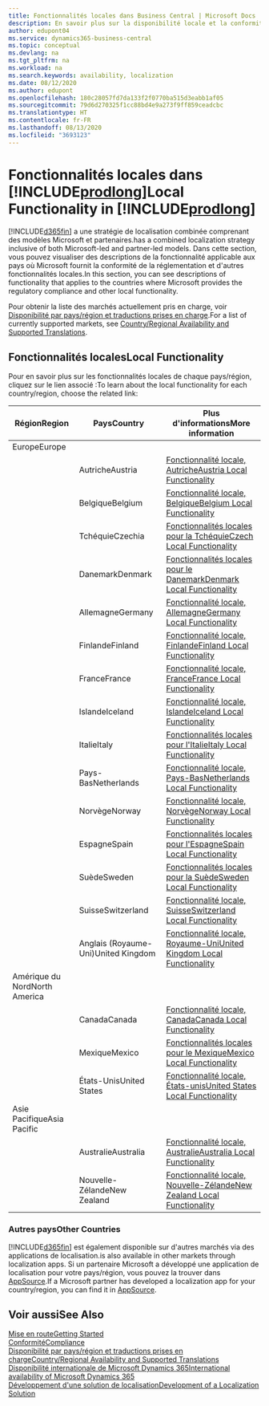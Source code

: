 ```yaml
---
title: Fonctionnalités locales dans Business Central | Microsoft Docs
description: En savoir plus sur la disponibilité locale et la conformité de la réglementation de Dynamics 365 Business Central.
author: edupont04
ms.service: dynamics365-business-central
ms.topic: conceptual
ms.devlang: na
ms.tgt_pltfrm: na
ms.workload: na
ms.search.keywords: availability, localization
ms.date: 08/12/2020
ms.author: edupont
ms.openlocfilehash: 180c28057fd7da133f2f0770ba515d3eabb1af05
ms.sourcegitcommit: 79d6d270325f1cc88bd4e9a273f9ff859ceadcbc
ms.translationtype: HT
ms.contentlocale: fr-FR
ms.lasthandoff: 08/13/2020
ms.locfileid: "3693123"
---
```

# <a name="local-functionality-in-prodlong"></a><span data-ttu-id="34f0d-103">Fonctionnalités locales dans [!INCLUDE[prodlong](includes/prodlong.md)]</span><span class="sxs-lookup"><span data-stu-id="34f0d-103">Local Functionality in [!INCLUDE[prodlong](includes/prodlong.md)]</span></span>

[!INCLUDE[d365fin](includes/d365fin_md.md)] <span data-ttu-id="34f0d-104">a une stratégie de localisation combinée comprenant des modèles Microsoft et partenaires.</span><span class="sxs-lookup"><span data-stu-id="34f0d-104">has a combined localization strategy inclusive of both Microsoft-led and partner-led models.</span></span> <span data-ttu-id="34f0d-105">Dans cette section, vous pouvez visualiser des descriptions de la fonctionnalité applicable aux pays où Microsoft fournit la conformité de la réglementation et d'autres fonctionnalités locales.</span><span class="sxs-lookup"><span data-stu-id="34f0d-105">In this section, you can see descriptions of functionality that applies to the countries where Microsoft provides the regulatory compliance and other local functionality.</span></span>  

<span data-ttu-id="34f0d-106">Pour obtenir la liste des marchés actuellement pris en charge, voir [Disponibilité par pays/région et traductions prises en charge](/dynamics365/business-central/dev-itpro/compliance/apptest-countries-and-translations?toc=/dynamics365/business-central/toc.json).</span><span class="sxs-lookup"><span data-stu-id="34f0d-106">For a list of currently supported markets, see [Country/Regional Availability and Supported Translations](/dynamics365/business-central/dev-itpro/compliance/apptest-countries-and-translations?toc=/dynamics365/business-central/toc.json).</span></span>  

## <a name="local-functionality"></a><span data-ttu-id="34f0d-107">Fonctionnalités locales</span><span class="sxs-lookup"><span data-stu-id="34f0d-107">Local Functionality</span></span>

<span data-ttu-id="34f0d-108">Pour en savoir plus sur les fonctionnalités locales de chaque pays/région, cliquez sur le lien associé :</span><span class="sxs-lookup"><span data-stu-id="34f0d-108">To learn about the local functionality for each country/region, choose the related link:</span></span>

| <span data-ttu-id="34f0d-109">Région</span><span class="sxs-lookup"><span data-stu-id="34f0d-109">Region</span></span> | <span data-ttu-id="34f0d-110">Pays</span><span class="sxs-lookup"><span data-stu-id="34f0d-110">Country</span></span> | <span data-ttu-id="34f0d-111">Plus d'informations</span><span class="sxs-lookup"><span data-stu-id="34f0d-111">More information</span></span> |
| --- | --- |--- |
| <span data-ttu-id="34f0d-112">Europe</span><span class="sxs-lookup"><span data-stu-id="34f0d-112">Europe</span></span> |  | |
|        | <span data-ttu-id="34f0d-113">Autriche</span><span class="sxs-lookup"><span data-stu-id="34f0d-113">Austria</span></span> | [<span data-ttu-id="34f0d-114">Fonctionnalité locale, Autriche</span><span class="sxs-lookup"><span data-stu-id="34f0d-114">Austria Local Functionality</span></span>](localfunctionality/austria/austria-local-functionality.md) |
|        | <span data-ttu-id="34f0d-115">Belgique</span><span class="sxs-lookup"><span data-stu-id="34f0d-115">Belgium</span></span> | [<span data-ttu-id="34f0d-116">Fonctionnalité locale, Belgique</span><span class="sxs-lookup"><span data-stu-id="34f0d-116">Belgium Local Functionality</span></span>](localfunctionality/belgium/belgium-local-functionality.md) |
|        | <span data-ttu-id="34f0d-117">Tchéquie</span><span class="sxs-lookup"><span data-stu-id="34f0d-117">Czechia</span></span> | [<span data-ttu-id="34f0d-118">Fonctionnalités locales pour la Tchéquie</span><span class="sxs-lookup"><span data-stu-id="34f0d-118">Czech Local Functionality</span></span>](localfunctionality/czech/czech-local-functionality.md) |
|        | <span data-ttu-id="34f0d-119">Danemark</span><span class="sxs-lookup"><span data-stu-id="34f0d-119">Denmark</span></span> | [<span data-ttu-id="34f0d-120">Fonctionnalités locales pour le Danemark</span><span class="sxs-lookup"><span data-stu-id="34f0d-120">Denmark Local Functionality</span></span>](localfunctionality/denmark/denmark-local-functionality.md) |
|        | <span data-ttu-id="34f0d-121">Allemagne</span><span class="sxs-lookup"><span data-stu-id="34f0d-121">Germany</span></span> | [<span data-ttu-id="34f0d-122">Fonctionnalité locale, Allemagne</span><span class="sxs-lookup"><span data-stu-id="34f0d-122">Germany Local Functionality</span></span>](localfunctionality/germany/germany-local-functionality.md) |
|        | <span data-ttu-id="34f0d-123">Finlande</span><span class="sxs-lookup"><span data-stu-id="34f0d-123">Finland</span></span> | [<span data-ttu-id="34f0d-124">Fonctionnalité locale, Finlande</span><span class="sxs-lookup"><span data-stu-id="34f0d-124">Finland Local Functionality</span></span>](localfunctionality/finland/finland-local-functionality.md) |
|        | <span data-ttu-id="34f0d-125">France</span><span class="sxs-lookup"><span data-stu-id="34f0d-125">France</span></span> | [<span data-ttu-id="34f0d-126">Fonctionnalité locale, France</span><span class="sxs-lookup"><span data-stu-id="34f0d-126">France Local Functionality</span></span>](localfunctionality/france/france-local-functionality.md) |
|        | <span data-ttu-id="34f0d-127">Islande</span><span class="sxs-lookup"><span data-stu-id="34f0d-127">Iceland</span></span> | [<span data-ttu-id="34f0d-128">Fonctionnalité locale, Islande</span><span class="sxs-lookup"><span data-stu-id="34f0d-128">Iceland Local Functionality</span></span>](localfunctionality/iceland/iceland-local-functionality.md) |
|        | <span data-ttu-id="34f0d-129">Italie</span><span class="sxs-lookup"><span data-stu-id="34f0d-129">Italy</span></span> | [<span data-ttu-id="34f0d-130">Fonctionnalités locales pour l'Italie</span><span class="sxs-lookup"><span data-stu-id="34f0d-130">Italy Local Functionality</span></span>](localfunctionality/italy/italy-local-functionality.md) |
|        | <span data-ttu-id="34f0d-131">Pays-Bas</span><span class="sxs-lookup"><span data-stu-id="34f0d-131">Netherlands</span></span> | [<span data-ttu-id="34f0d-132">Fonctionnalité locale, Pays-Bas</span><span class="sxs-lookup"><span data-stu-id="34f0d-132">Netherlands Local Functionality</span></span>](localfunctionality/netherlands/netherlands-local-functionality.md) |
|        | <span data-ttu-id="34f0d-133">Norvège</span><span class="sxs-lookup"><span data-stu-id="34f0d-133">Norway</span></span> | [<span data-ttu-id="34f0d-134">Fonctionnalité locale, Norvège</span><span class="sxs-lookup"><span data-stu-id="34f0d-134">Norway Local Functionality</span></span>](localfunctionality/norway/norway-local-functionality.md) |
|        | <span data-ttu-id="34f0d-135">Espagne</span><span class="sxs-lookup"><span data-stu-id="34f0d-135">Spain</span></span> | [<span data-ttu-id="34f0d-136">Fonctionnalités locales pour l'Espagne</span><span class="sxs-lookup"><span data-stu-id="34f0d-136">Spain Local Functionality</span></span>](localfunctionality/spain/spain-local-functionality.md) |
|        | <span data-ttu-id="34f0d-137">Suède</span><span class="sxs-lookup"><span data-stu-id="34f0d-137">Sweden</span></span> | [<span data-ttu-id="34f0d-138">Fonctionnalités locales pour la Suède</span><span class="sxs-lookup"><span data-stu-id="34f0d-138">Sweden Local Functionality</span></span>](localfunctionality/sweden/sweden-local-functionality.md) |
|        | <span data-ttu-id="34f0d-139">Suisse</span><span class="sxs-lookup"><span data-stu-id="34f0d-139">Switzerland</span></span> | [<span data-ttu-id="34f0d-140">Fonctionnalité locale, Suisse</span><span class="sxs-lookup"><span data-stu-id="34f0d-140">Switzerland Local Functionality</span></span>](localfunctionality/switzerland/switzerland-local-functionality.md) |
|        | <span data-ttu-id="34f0d-141">Anglais (Royaume-Uni)</span><span class="sxs-lookup"><span data-stu-id="34f0d-141">United Kingdom</span></span> | [<span data-ttu-id="34f0d-142">Fonctionnalité locale, Royaume-Uni</span><span class="sxs-lookup"><span data-stu-id="34f0d-142">United Kingdom Local Functionality</span></span>](localfunctionality/unitedkingdom/united-kingdom-local-functionality.md) |
| <span data-ttu-id="34f0d-143">Amérique du Nord</span><span class="sxs-lookup"><span data-stu-id="34f0d-143">North America</span></span> |       |  |
|        | <span data-ttu-id="34f0d-144">Canada</span><span class="sxs-lookup"><span data-stu-id="34f0d-144">Canada</span></span>|[<span data-ttu-id="34f0d-145">Fonctionnalité locale, Canada</span><span class="sxs-lookup"><span data-stu-id="34f0d-145">Canada Local Functionality</span></span>](localfunctionality/canada/canada-local-functionality.md) |
|        | <span data-ttu-id="34f0d-146">Mexique</span><span class="sxs-lookup"><span data-stu-id="34f0d-146">Mexico</span></span> | [<span data-ttu-id="34f0d-147">Fonctionnalités locales pour le Mexique</span><span class="sxs-lookup"><span data-stu-id="34f0d-147">Mexico Local Functionality</span></span>](localfunctionality/mexico/mexico-local-functionality.md) |
|        | <span data-ttu-id="34f0d-148">États-Unis</span><span class="sxs-lookup"><span data-stu-id="34f0d-148">United States</span></span>|[<span data-ttu-id="34f0d-149">Fonctionnalité locale, États-unis</span><span class="sxs-lookup"><span data-stu-id="34f0d-149">United States Local Functionality</span></span>](localfunctionality/unitedstates/united-states-local-functionality.md) |
| <span data-ttu-id="34f0d-150">Asie Pacifique</span><span class="sxs-lookup"><span data-stu-id="34f0d-150">Asia Pacific</span></span> |       |  |
|        | <span data-ttu-id="34f0d-151">Australie</span><span class="sxs-lookup"><span data-stu-id="34f0d-151">Australia</span></span> | [<span data-ttu-id="34f0d-152">Fonctionnalité locale, Australie</span><span class="sxs-lookup"><span data-stu-id="34f0d-152">Australia Local Functionality</span></span>](localfunctionality/australia/australia-local-functionality.md) |
|        | <span data-ttu-id="34f0d-153">Nouvelle-Zélande</span><span class="sxs-lookup"><span data-stu-id="34f0d-153">New Zealand</span></span> | [<span data-ttu-id="34f0d-154">Fonctionnalité locale, Nouvelle-Zélande</span><span class="sxs-lookup"><span data-stu-id="34f0d-154">New Zealand Local Functionality</span></span>](localfunctionality/newzealand/new-zealand-local-functionality.md) |

### <a name="other-countries"></a><span data-ttu-id="34f0d-155">Autres pays</span><span class="sxs-lookup"><span data-stu-id="34f0d-155">Other Countries</span></span>

[!INCLUDE[d365fin](includes/d365fin_md.md)] <span data-ttu-id="34f0d-156">est également disponible sur d'autres marchés via des applications de localisation.</span><span class="sxs-lookup"><span data-stu-id="34f0d-156">is also available in other markets through localization apps.</span></span> <span data-ttu-id="34f0d-157">Si un partenaire Microsoft a développé une application de localisation pour votre pays/région, vous pouvez la trouver dans [AppSource](https://go.microsoft.com/fwlink/?linkid=2081646).</span><span class="sxs-lookup"><span data-stu-id="34f0d-157">If a Microsoft partner has developed a localization app for your country/region, you can find it in [AppSource](https://go.microsoft.com/fwlink/?linkid=2081646).</span></span>

## <a name="see-also"></a><span data-ttu-id="34f0d-158">Voir aussi</span><span class="sxs-lookup"><span data-stu-id="34f0d-158">See Also</span></span>

[<span data-ttu-id="34f0d-159">Mise en route</span><span class="sxs-lookup"><span data-stu-id="34f0d-159">Getting Started</span></span>](product-get-started.md)  
[<span data-ttu-id="34f0d-160">Conformité</span><span class="sxs-lookup"><span data-stu-id="34f0d-160">Compliance</span></span>](compliance/compliance-overview.md)  
[<span data-ttu-id="34f0d-161">Disponibilité par pays/région et traductions prises en charge</span><span class="sxs-lookup"><span data-stu-id="34f0d-161">Country/Regional Availability and Supported Translations</span></span>](/dynamics365/business-central/dev-itpro/compliance/apptest-countries-and-translations?toc=/dynamics365/business-central/toc.json)  
[<span data-ttu-id="34f0d-162">Disponibilité internationale de Microsoft Dynamics 365</span><span class="sxs-lookup"><span data-stu-id="34f0d-162">International availability of Microsoft Dynamics 365</span></span>](/dynamics365/get-started/availability)  
[<span data-ttu-id="34f0d-163">Développement d'une solution de localisation</span><span class="sxs-lookup"><span data-stu-id="34f0d-163">Development of a Localization Solution</span></span>](/dynamics365/business-central/dev-itpro/developer/readiness/readiness-develop-localization)  
